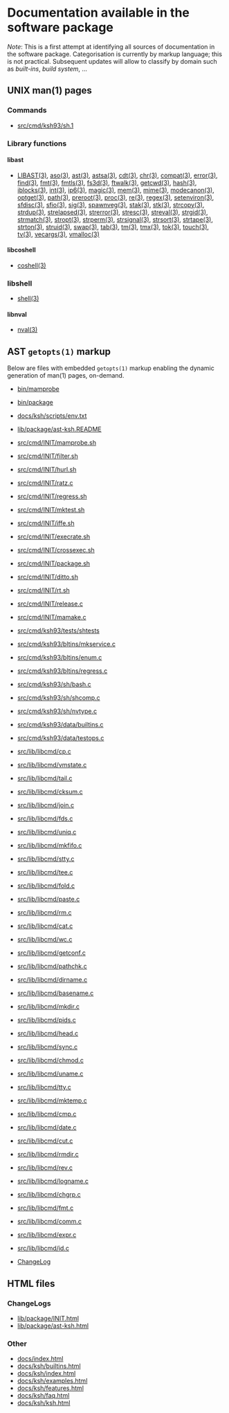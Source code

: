 # Documentation available in the software package

_Note_: This is a first attempt at identifying all sources of documentation in the software package. Categorisation is currently
by markup language; this is not practical. Subsequent updates will allow to classify by domain such as _built-ins_, _build
system_, …

## UNIX man(1) pages

### Commands

-   [src/cmd/ksh93/sh.1](https://github.com/ksh-community/ksh/blob/master/src/cmd/ksh93/sh.1)

### Library functions

#### libast

-   [LIBAST(3)](https://github.com/ksh-community/ksh/blob/master/src/lib/libast/man/LIBAST.3),
    [aso(3)](https://github.com/ksh-community/ksh/blob/master/src/lib/libast/man/aso.3),
    [ast(3)](https://github.com/ksh-community/ksh/blob/master/src/lib/libast/man/ast.3),
    [astsa(3)](https://github.com/ksh-community/ksh/blob/master/src/lib/libast/man/astsa.3),
    [cdt(3)](https://github.com/ksh-community/ksh/blob/master/src/lib/libast/man/cdt.3),
    [chr(3)](https://github.com/ksh-community/ksh/blob/master/src/lib/libast/man/chr.3),
    [compat(3)](https://github.com/ksh-community/ksh/blob/master/src/lib/libast/man/compat.3),
    [error(3)](https://github.com/ksh-community/ksh/blob/master/src/lib/libast/man/error.3),
    [find(3)](https://github.com/ksh-community/ksh/blob/master/src/lib/libast/man/find.3),
    [fmt(3)](https://github.com/ksh-community/ksh/blob/master/src/lib/libast/man/fmt.3),
    [fmtls(3)](https://github.com/ksh-community/ksh/blob/master/src/lib/libast/man/fmtls.3),
    [fs3d(3)](https://github.com/ksh-community/ksh/blob/master/src/lib/libast/man/fs3d.3),
    [ftwalk(3)](https://github.com/ksh-community/ksh/blob/master/src/lib/libast/man/ftwalk.3),
    [getcwd(3)](https://github.com/ksh-community/ksh/blob/master/src/lib/libast/man/getcwd.3),
    [hash(3)](https://github.com/ksh-community/ksh/blob/master/src/lib/libast/man/hash.3),
    [iblocks(3)](https://github.com/ksh-community/ksh/blob/master/src/lib/libast/man/iblocks.3),
    [int(3)](https://github.com/ksh-community/ksh/blob/master/src/lib/libast/man/int.3),
    [ip6(3)](https://github.com/ksh-community/ksh/blob/master/src/lib/libast/man/ip6.3),
    [magic(3)](https://github.com/ksh-community/ksh/blob/master/src/lib/libast/man/magic.3),
    [mem(3)](https://github.com/ksh-community/ksh/blob/master/src/lib/libast/man/mem.3),
    [mime(3)](https://github.com/ksh-community/ksh/blob/master/src/lib/libast/man/mime.3),
    [modecanon(3)](https://github.com/ksh-community/ksh/blob/master/src/lib/libast/man/modecanon.3),
    [optget(3)](https://github.com/ksh-community/ksh/blob/master/src/lib/libast/man/optget.3),
    [path(3)](https://github.com/ksh-community/ksh/blob/master/src/lib/libast/man/path.3),
    [preroot(3)](https://github.com/ksh-community/ksh/blob/master/src/lib/libast/man/preroot.3),
    [proc(3)](https://github.com/ksh-community/ksh/blob/master/src/lib/libast/man/proc.3),
    [re(3)](https://github.com/ksh-community/ksh/blob/master/src/lib/libast/man/re.3),
    [regex(3)](https://github.com/ksh-community/ksh/blob/master/src/lib/libast/man/regex.3),
    [setenviron(3)](https://github.com/ksh-community/ksh/blob/master/src/lib/libast/man/setenviron.3),
    [sfdisc(3)](https://github.com/ksh-community/ksh/blob/master/src/lib/libast/man/sfdisc.3),
    [sfio(3)](https://github.com/ksh-community/ksh/blob/master/src/lib/libast/man/sfio.3),
    [sig(3)](https://github.com/ksh-community/ksh/blob/master/src/lib/libast/man/sig.3),
    [spawnveg(3)](https://github.com/ksh-community/ksh/blob/master/src/lib/libast/man/spawnveg.3),
    [stak(3)](https://github.com/ksh-community/ksh/blob/master/src/lib/libast/man/stak.3),
    [stk(3)](https://github.com/ksh-community/ksh/blob/master/src/lib/libast/man/stk.3),
    [strcopy(3)](https://github.com/ksh-community/ksh/blob/master/src/lib/libast/man/strcopy.3),
    [strdup(3)](https://github.com/ksh-community/ksh/blob/master/src/lib/libast/man/strdup.3),
    [strelapsed(3)](https://github.com/ksh-community/ksh/blob/master/src/lib/libast/man/strelapsed.3),
    [strerror(3)](https://github.com/ksh-community/ksh/blob/master/src/lib/libast/man/strerror.3),
    [stresc(3)](https://github.com/ksh-community/ksh/blob/master/src/lib/libast/man/stresc.3),
    [streval(3)](https://github.com/ksh-community/ksh/blob/master/src/lib/libast/man/streval.3),
    [strgid(3)](https://github.com/ksh-community/ksh/blob/master/src/lib/libast/man/strgid.3),
    [strmatch(3)](https://github.com/ksh-community/ksh/blob/master/src/lib/libast/man/strmatch.3),
    [stropt(3)](https://github.com/ksh-community/ksh/blob/master/src/lib/libast/man/stropt.3),
    [strperm(3)](https://github.com/ksh-community/ksh/blob/master/src/lib/libast/man/strperm.3),
    [strsignal(3)](https://github.com/ksh-community/ksh/blob/master/src/lib/libast/man/strsignal.3),
    [strsort(3)](https://github.com/ksh-community/ksh/blob/master/src/lib/libast/man/strsort.3),
    [strtape(3)](https://github.com/ksh-community/ksh/blob/master/src/lib/libast/man/strtape.3),
    [strton(3)](https://github.com/ksh-community/ksh/blob/master/src/lib/libast/man/strton.3),
    [struid(3)](https://github.com/ksh-community/ksh/blob/master/src/lib/libast/man/struid.3),
    [swap(3)](https://github.com/ksh-community/ksh/blob/master/src/lib/libast/man/swap.3),
    [tab(3)](https://github.com/ksh-community/ksh/blob/master/src/lib/libast/man/tab.3),
    [tm(3)](https://github.com/ksh-community/ksh/blob/master/src/lib/libast/man/tm.3),
    [tmx(3)](https://github.com/ksh-community/ksh/blob/master/src/lib/libast/man/tmx.3),
    [tok(3)](https://github.com/ksh-community/ksh/blob/master/src/lib/libast/man/tok.3),
    [touch(3)](https://github.com/ksh-community/ksh/blob/master/src/lib/libast/man/touch.3),
    [tv(3)](https://github.com/ksh-community/ksh/blob/master/src/lib/libast/man/tv.3),
    [vecargs(3)](https://github.com/ksh-community/ksh/blob/master/src/lib/libast/man/vecargs.3),
    [vmalloc(3)](https://github.com/ksh-community/ksh/blob/master/src/lib/libast/man/vmalloc.3)

#### libcoshell

-   [coshell(3)](https://github.com/ksh-community/ksh/blob/master/src/lib/libcoshell/coshell.3)

### libshell

-   [shell(3)](https://github.com/ksh-community/ksh/blob/master/src/cmd/ksh93/shell.3)

#### libnval

-   [nval(3)](https://github.com/ksh-community/ksh/blob/master/src/cmd/ksh93/nval.3)

## AST `getopts(1)` markup

Below are files with embedded `getopts(1)` markup enabling the dynamic generation of man(1) pages, on-demand.


-   [bin/mamprobe](https://github.com/ksh-community/ksh/blob/master/bin/mamprobe)
-   [bin/package](https://github.com/ksh-community/ksh/blob/master/bin/package)
-   [docs/ksh/scripts/env.txt](https://github.com/ksh-community/ksh/blob/master/docs/ksh/scripts/env.txt)
-   [lib/package/ast-ksh.README](https://github.com/ksh-community/ksh/blob/master/lib/package/ast-ksh.README)

-   [src/cmd/INIT/mamprobe.sh](https://github.com/ksh-community/ksh/blob/master/src/cmd/INIT/mamprobe.sh)
-   [src/cmd/INIT/filter.sh](https://github.com/ksh-community/ksh/blob/master/src/cmd/INIT/filter.sh)
-   [src/cmd/INIT/hurl.sh](https://github.com/ksh-community/ksh/blob/master/src/cmd/INIT/hurl.sh)
-   [src/cmd/INIT/ratz.c](https://github.com/ksh-community/ksh/blob/master/src/cmd/INIT/ratz.c)
-   [src/cmd/INIT/regress.sh](https://github.com/ksh-community/ksh/blob/master/src/cmd/INIT/regress.sh)
-   [src/cmd/INIT/mktest.sh](https://github.com/ksh-community/ksh/blob/master/src/cmd/INIT/mktest.sh)
-   [src/cmd/INIT/iffe.sh](https://github.com/ksh-community/ksh/blob/master/src/cmd/INIT/iffe.sh)
-   [src/cmd/INIT/execrate.sh](https://github.com/ksh-community/ksh/blob/master/src/cmd/INIT/execrate.sh)
-   [src/cmd/INIT/crossexec.sh](https://github.com/ksh-community/ksh/blob/master/src/cmd/INIT/crossexec.sh)
-   [src/cmd/INIT/package.sh](https://github.com/ksh-community/ksh/blob/master/src/cmd/INIT/package.sh)
-   [src/cmd/INIT/ditto.sh](https://github.com/ksh-community/ksh/blob/master/src/cmd/INIT/ditto.sh)
-   [src/cmd/INIT/rt.sh](https://github.com/ksh-community/ksh/blob/master/src/cmd/INIT/rt.sh)
-   [src/cmd/INIT/release.c](https://github.com/ksh-community/ksh/blob/master/src/cmd/INIT/release.c)
-   [src/cmd/INIT/mamake.c](https://github.com/ksh-community/ksh/blob/master/src/cmd/INIT/mamake.c)

-   [src/cmd/ksh93/tests/shtests](https://github.com/ksh-community/ksh/blob/master/src/cmd/ksh93/tests/shtests)
-   [src/cmd/ksh93/bltins/mkservice.c](https://github.com/ksh-community/ksh/blob/master/src/cmd/ksh93/bltins/mkservice.c)
-   [src/cmd/ksh93/bltins/enum.c](https://github.com/ksh-community/ksh/blob/master/src/cmd/ksh93/bltins/enum.c)
-   [src/cmd/ksh93/bltins/regress.c](https://github.com/ksh-community/ksh/blob/master/src/cmd/ksh93/bltins/regress.c)
-   [src/cmd/ksh93/sh/bash.c](https://github.com/ksh-community/ksh/blob/master/src/cmd/ksh93/sh/bash.c)
-   [src/cmd/ksh93/sh/shcomp.c](https://github.com/ksh-community/ksh/blob/master/src/cmd/ksh93/sh/shcomp.c)
-   [src/cmd/ksh93/sh/nvtype.c](https://github.com/ksh-community/ksh/blob/master/src/cmd/ksh93/sh/nvtype.c)
-   [src/cmd/ksh93/data/builtins.c](https://github.com/ksh-community/ksh/blob/master/src/cmd/ksh93/data/builtins.c)
-   [src/cmd/ksh93/data/testops.c](https://github.com/ksh-community/ksh/blob/master/src/cmd/ksh93/data/testops.c)
-   [src/lib/libcmd/cp.c](https://github.com/ksh-community/ksh/blob/master/src/lib/libcmd/cp.c)
-   [src/lib/libcmd/vmstate.c](https://github.com/ksh-community/ksh/blob/master/src/lib/libcmd/vmstate.c)
-   [src/lib/libcmd/tail.c](https://github.com/ksh-community/ksh/blob/master/src/lib/libcmd/tail.c)
-   [src/lib/libcmd/cksum.c](https://github.com/ksh-community/ksh/blob/master/src/lib/libcmd/cksum.c)
-   [src/lib/libcmd/join.c](https://github.com/ksh-community/ksh/blob/master/src/lib/libcmd/join.c)
-   [src/lib/libcmd/fds.c](https://github.com/ksh-community/ksh/blob/master/src/lib/libcmd/fds.c)
-   [src/lib/libcmd/uniq.c](https://github.com/ksh-community/ksh/blob/master/src/lib/libcmd/uniq.c)
-   [src/lib/libcmd/mkfifo.c](https://github.com/ksh-community/ksh/blob/master/src/lib/libcmd/mkfifo.c)
-   [src/lib/libcmd/stty.c](https://github.com/ksh-community/ksh/blob/master/src/lib/libcmd/stty.c)
-   [src/lib/libcmd/tee.c](https://github.com/ksh-community/ksh/blob/master/src/lib/libcmd/tee.c)
-   [src/lib/libcmd/fold.c](https://github.com/ksh-community/ksh/blob/master/src/lib/libcmd/fold.c)
-   [src/lib/libcmd/paste.c](https://github.com/ksh-community/ksh/blob/master/src/lib/libcmd/paste.c)
-   [src/lib/libcmd/rm.c](https://github.com/ksh-community/ksh/blob/master/src/lib/libcmd/rm.c)
-   [src/lib/libcmd/cat.c](https://github.com/ksh-community/ksh/blob/master/src/lib/libcmd/cat.c)
-   [src/lib/libcmd/wc.c](https://github.com/ksh-community/ksh/blob/master/src/lib/libcmd/wc.c)
-   [src/lib/libcmd/getconf.c](https://github.com/ksh-community/ksh/blob/master/src/lib/libcmd/getconf.c)
-   [src/lib/libcmd/pathchk.c](https://github.com/ksh-community/ksh/blob/master/src/lib/libcmd/pathchk.c)
-   [src/lib/libcmd/dirname.c](https://github.com/ksh-community/ksh/blob/master/src/lib/libcmd/dirname.c)
-   [src/lib/libcmd/basename.c](https://github.com/ksh-community/ksh/blob/master/src/lib/libcmd/basename.c)
-   [src/lib/libcmd/mkdir.c](https://github.com/ksh-community/ksh/blob/master/src/lib/libcmd/mkdir.c)
-   [src/lib/libcmd/pids.c](https://github.com/ksh-community/ksh/blob/master/src/lib/libcmd/pids.c)
-   [src/lib/libcmd/head.c](https://github.com/ksh-community/ksh/blob/master/src/lib/libcmd/head.c)
-   [src/lib/libcmd/sync.c](https://github.com/ksh-community/ksh/blob/master/src/lib/libcmd/sync.c)
-   [src/lib/libcmd/chmod.c](https://github.com/ksh-community/ksh/blob/master/src/lib/libcmd/chmod.c)
-   [src/lib/libcmd/uname.c](https://github.com/ksh-community/ksh/blob/master/src/lib/libcmd/uname.c)
-   [src/lib/libcmd/tty.c](https://github.com/ksh-community/ksh/blob/master/src/lib/libcmd/tty.c)
-   [src/lib/libcmd/mktemp.c](https://github.com/ksh-community/ksh/blob/master/src/lib/libcmd/mktemp.c)
-   [src/lib/libcmd/cmp.c](https://github.com/ksh-community/ksh/blob/master/src/lib/libcmd/cmp.c)
-   [src/lib/libcmd/date.c](https://github.com/ksh-community/ksh/blob/master/src/lib/libcmd/date.c)
-   [src/lib/libcmd/cut.c](https://github.com/ksh-community/ksh/blob/master/src/lib/libcmd/cut.c)
-   [src/lib/libcmd/rmdir.c](https://github.com/ksh-community/ksh/blob/master/src/lib/libcmd/rmdir.c)
-   [src/lib/libcmd/rev.c](https://github.com/ksh-community/ksh/blob/master/src/lib/libcmd/rev.c)
-   [src/lib/libcmd/logname.c](https://github.com/ksh-community/ksh/blob/master/src/lib/libcmd/logname.c)
-   [src/lib/libcmd/chgrp.c](https://github.com/ksh-community/ksh/blob/master/src/lib/libcmd/chgrp.c)
-   [src/lib/libcmd/fmt.c](https://github.com/ksh-community/ksh/blob/master/src/lib/libcmd/fmt.c)
-   [src/lib/libcmd/comm.c](https://github.com/ksh-community/ksh/blob/master/src/lib/libcmd/comm.c)
-   [src/lib/libcmd/expr.c](https://github.com/ksh-community/ksh/blob/master/src/lib/libcmd/expr.c)
-   [src/lib/libcmd/id.c](https://github.com/ksh-community/ksh/blob/master/src/lib/libcmd/id.c)

-   [ChangeLog](https://github.com/ksh-community/ksh/blob/master/src/lib/libast/RELEASE)

## HTML files

### ChangeLogs

-   [lib/package/INIT.html](https://github.com/ksh-community/ksh/blob/master/lib/package/INIT.html)
-   [lib/package/ast-ksh.html](https://github.com/ksh-community/ksh/blob/master/lib/package/ast-ksh.html)

### Other

-   [docs/index.html](https://github.com/ksh-community/ksh/blob/master/docs/index.html)
-   [docs/ksh/builtins.html](https://github.com/ksh-community/ksh/blob/master/docs/ksh/builtins.html)
-   [docs/ksh/index.html](https://github.com/ksh-community/ksh/blob/master/docs/ksh/index.html)
-   [docs/ksh/examples.html](https://github.com/ksh-community/ksh/blob/master/docs/ksh/examples.html)
-   [docs/ksh/features.html](https://github.com/ksh-community/ksh/blob/master/docs/ksh/features.html)
-   [docs/ksh/faq.html](https://github.com/ksh-community/ksh/blob/master/docs/ksh/faq.html)
-   [docs/ksh/ksh.html](https://github.com/ksh-community/ksh/blob/master/docs/ksh/ksh.html)
